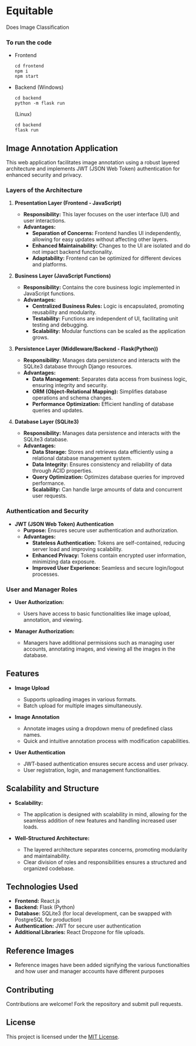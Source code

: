 # Equitable
Does Image Classification


### To run the code

* Frontend
  ```
  cd frontend  
  npm i
  npm start
  ```
* Backend (Windows)
  ```
  cd backend
  python -m flask run
  ```
  (Linux)
  ```
  cd backend
  flask run
  ```

## Image Annotation Application

This web application facilitates image annotation using a robust layered architecture and implements JWT (JSON Web Token) authentication for enhanced security and privacy.

### Layers of the Architecture

1. **Presentation Layer (Frontend - JavaScript)**
   - **Responsibility:** This layer focuses on the user interface (UI) and user interactions.
   - **Advantages:**
     - **Separation of Concerns:** Frontend handles UI independently, allowing for easy updates without affecting other layers.
     - **Enhanced Maintainability:** Changes to the UI are isolated and do not impact backend functionality.
     - **Adaptability:** Frontend can be optimized for different devices and platforms.

2. **Business Layer (JavaScript Functions)**
   - **Responsibility:** Contains the core business logic implemented in JavaScript functions.
   - **Advantages:**
     - **Centralized Business Rules:** Logic is encapsulated, promoting reusability and modularity.
     - **Testability:** Functions are independent of UI, facilitating unit testing and debugging.
     - **Scalability:** Modular functions can be scaled as the application grows.

3. **Persistence Layer (Middleware/Backend - Flask(Python))**
   - **Responsibility:** Manages data persistence and interacts with the SQLite3 database through Django resources.
   - **Advantages:**
     - **Data Management:** Separates data access from business logic, ensuring integrity and security.
     - **ORM (Object-Relational Mapping):** Simplifies database operations and schema changes.
     - **Performance Optimization:** Efficient handling of database queries and updates.

4. **Database Layer (SQLite3)**
   - **Responsibility:** Manages data persistence and interacts with the SQLite3 database.
   - **Advantages:**
     - **Data Storage:** Stores and retrieves data efficiently using a relational database management system.
     - **Data Integrity:** Ensures consistency and reliability of data through ACID properties.
     - **Query Optimization:** Optimizes database queries for improved performance.
     - **Scalability:** Can handle large amounts of data and concurrent user requests.

### Authentication and Security

- **JWT (JSON Web Token) Authentication**
  - **Purpose:** Ensures secure user authentication and authorization.
  - **Advantages:**
    - **Stateless Authentication:** Tokens are self-contained, reducing server load and improving scalability.
    - **Enhanced Privacy:** Tokens contain encrypted user information, minimizing data exposure.
    - **Improved User Experience:** Seamless and secure login/logout processes.

### User and Manager Roles

- **User Authorization:**
  - Users have access to basic functionalities like image upload, annotation, and viewing.

- **Manager Authorization:**
  - Managers have additional permissions such as managing user accounts, annotating images, and viewing all the images in the database.

## Features

- **Image Upload**
  - Supports uploading images in various formats.
  - Batch upload for multiple images simultaneously.

- **Image Annotation**
  - Annotate images using a dropdown menu of predefined class names.
  - Quick and intuitive annotation process with modification capabilities.

- **User Authentication**
  - JWT-based authentication ensures secure access and user privacy.
  - User registration, login, and management functionalities.

## Scalability and Structure

- **Scalability:**
  - The application is designed with scalability in mind, allowing for the seamless addition of new features and handling increased user loads.

- **Well-Structured Architecture:**
  - The layered architecture separates concerns, promoting modularity and maintainability.
  - Clear division of roles and responsibilities ensures a structured and organized codebase.

## Technologies Used

- **Frontend:** React.js
- **Backend:** Flask (Python)
- **Database:** SQLite3 (for local development, can be swapped with PostgreSQL for production)
- **Authentication:** JWT for secure user authentication
- **Additional Libraries:** React Dropzone for file uploads.

## Reference Images
- Reference images have been added signifying the various functionalties and how user and manager accounts have different purposes

## Contributing

Contributions are welcome! Fork the repository and submit pull requests.

## License

This project is licensed under the [MIT License](LICENSE).
